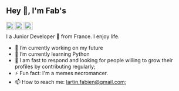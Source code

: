 <h2>Hey 👋, I'm Fab's </h2>
<a href="https://twitter.com/wolfmefive">
  <img align="left" alt="Fab's | Twitter" width="22px" src="https://cdn.jsdelivr.net/npm/simple-icons@v3/icons/twitter.svg" />
</a>
<a href="https://www.linkedin.com/in/fabien-lartin-555345195/">
  <img align="left" alt="Fab's LinkdeIN" width="22px" src="https://cdn.jsdelivr.net/npm/simple-icons@v3/icons/linkedin.svg" />
</a>
<a href="https://www.instagram.com/wolfemfive/">
  <img align="left" alt="Fab's Instagram" width="22px" src="https://cdn.jsdelivr.net/npm/simple-icons@v3/icons/instagram.svg" />
</a>
<br />

I a Junior Developer 🚀 from France. I enjoy life.


<p align="center">
</p>

- 🔭 I’m currently working on my future
- 🌱 I’m currently learning Python
- 💬 I am fast to respond and looking for people willing to grow their profiles by contributing regularly;
- ⚡ Fun fact: I'm a memes necromancer.
- 📫 How to reach me: <lartin.fabien@gmail.com>;

<p align="center">

